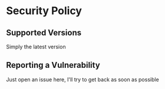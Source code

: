 # Security Policy

## Supported Versions

Simply the latest version

## Reporting a Vulnerability

Just open an issue here, I'll try to get back as soon as possible
